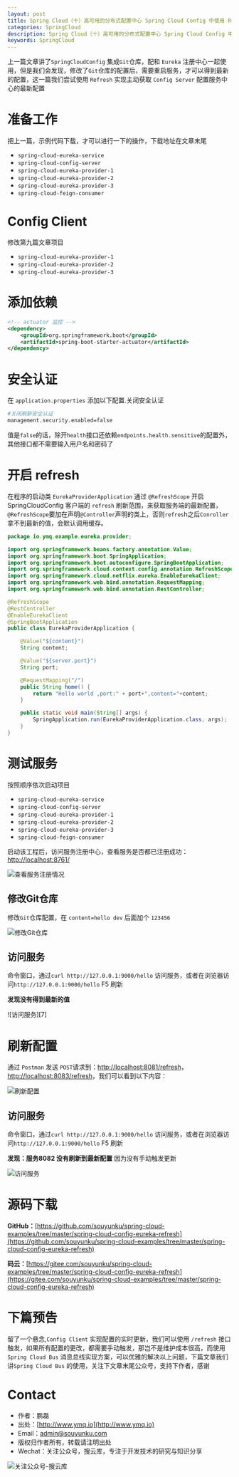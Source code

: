 ```yaml
---
layout: post
title: Spring Cloud（十）高可用的分布式配置中心 Spring Cloud Config 中使用 Refresh
categories: SpringCloud
description: Spring Cloud（十）高可用的分布式配置中心 Spring Cloud Config 中使用 Refresh
keywords: SpringCloud 
---
```


上一篇文章讲了`SpringCloudConfig` 集成`Git`仓库，配和 `Eureka` 注册中心一起使用，但是我们会发现，修改了`Git`仓库的配置后，需要重启服务，才可以得到最新的配置，这一篇我们尝试使用 `Refresh` 实现主动获取 `Config Server` 配置服务中心的最新配置

# 准备工作

把上一篇，示例代码下载，才可以进行一下的操作，下载地址在文章末尾

 - `spring-cloud-eureka-service`  
 - `spring-cloud-config-server`  
 - `spring-cloud-eureka-provider-1`  
 - `spring-cloud-eureka-provider-2`  
 - `spring-cloud-eureka-provider-3`  
 - `spring-cloud-feign-consumer`  

# Config Client

修改第九篇文章项目

 - `spring-cloud-eureka-provider-1`  
 - `spring-cloud-eureka-provider-2`  
 - `spring-cloud-eureka-provider-3`  
 
# 添加依赖

```xml
<!-- actuator 监控 -->
<dependency>
	<groupId>org.springframework.boot</groupId>
	<artifactId>spring-boot-starter-actuator</artifactId>
</dependency>
```

# 安全认证

在 `application.properties` 添加以下配置.关闭安全认证

```sh
#关闭刷新安全认证
management.security.enabled=false
```

值是`false`的话，除开`health`接口还依赖`endpoints.health.sensitive`的配置外，其他接口都不需要输入用户名和密码了

# 开启 refresh

在程序的启动类 `EurekaProviderApplication` 通过 `@RefreshScope` 开启 SpringCloudConfig 客户端的 `refresh` 刷新范围，来获取服务端的最新配置，`@RefreshScope`要加在声明`@Controller`声明的类上，否则`refres`h之后`Conroller`拿不到最新的值，会默认调用缓存。

```java
package io.ymq.example.eureka.provider;

import org.springframework.beans.factory.annotation.Value;
import org.springframework.boot.SpringApplication;
import org.springframework.boot.autoconfigure.SpringBootApplication;
import org.springframework.cloud.context.config.annotation.RefreshScope;
import org.springframework.cloud.netflix.eureka.EnableEurekaClient;
import org.springframework.web.bind.annotation.RequestMapping;
import org.springframework.web.bind.annotation.RestController;

@RefreshScope
@RestController
@EnableEurekaClient
@SpringBootApplication
public class EurekaProviderApplication {

    @Value("${content}")
    String content;

    @Value("${server.port}")
    String port;

    @RequestMapping("/")
    public String home() {
        return "Hello world ,port:" + port+",content="+content;
    }

    public static void main(String[] args) {
        SpringApplication.run(EurekaProviderApplication.class, args);
    }
}
```
 
# 测试服务

按照顺序依次启动项目

 - `spring-cloud-eureka-service`  
 - `spring-cloud-config-server`  
 - `spring-cloud-eureka-provider-1`  
 - `spring-cloud-eureka-provider-2`  
 - `spring-cloud-eureka-provider-3`  
 - `spring-cloud-feign-consumer`  

 启动该工程后，访问服务注册中心，查看服务是否都已注册成功：[http://localhost:8761/](http://localhost:8761/) 
 
![查看服务注册情况][11]



## 修改Git仓库

修改`Git`仓库配置，在 `content=hello dev` 后面加个 `123456`
  
![修改Git仓库][22]

## 访问服务

命令窗口，通过`curl http://127.0.0.1:9000/hello` 访问服务，或者在浏览器访问`http://127.0.0.1:9000/hello` F5 刷新

**发现没有得到最新的值**

![访问服务][7]

# 刷新配置

通过 `Postman` 发送 `POST`请求到：[http://localhost:8081/refresh](http://localhost:8081/refresh)，[http://localhost:8083/refresh](http://localhost:8083/refresh)，我们可以看到以下内容：

![刷新配置][44]

## 访问服务

命令窗口，通过`curl http://127.0.0.1:9000/hello` 访问服务，或者在浏览器访问`http://127.0.0.1:9000/hello` F5 刷新

**发现：服务8082 没有刷新到最新配置** 因为没有手动触发更新

![访问服务][55]

# 源码下载

**GitHub：**[https://github.com/souyunku/spring-cloud-examples/tree/master/spring-cloud-config-eureka-refresh](https://github.com/souyunku/spring-cloud-examples/tree/master/spring-cloud-config-eureka-refresh)

**码云：**[https://gitee.com/souyunku/spring-cloud-examples/tree/master/spring-cloud-config-eureka-refresh](https://gitee.com/souyunku/spring-cloud-examples/tree/master/spring-cloud-config-eureka-refresh)

[11]: http://www.ymq.io/images/2017/SpringCloud/config-refresh/11.png
[22]: http://www.ymq.io/images/2017/SpringCloud/config-refresh/22.png
[33]: http://www.ymq.io/images/2017/SpringCloud/config-refresh/33.png
[44]: http://www.ymq.io/images/2017/SpringCloud/config-refresh/44.png
[55]: http://www.ymq.io/images/2017/SpringCloud/config-refresh/55.png

# 下篇预告

留了一个悬念,`Config Client` 实现配置的实时更新，我们可以使用 `/refresh` 接口触发，如果所有配置的更改，都需要手动触发，那岂不是维护成本很高，而使用	`Spring Cloud Bus` 消息总线实现方案，可以优雅的解决以上问题，下篇文章我们讲`Spring Cloud Bus` 的使用，关注下文章末尾公众号，支持下作者，感谢

# Contact

 - 作者：鹏磊  
 - 出处：[http://www.ymq.io](http://www.ymq.io)  
 - Email：[admin@souyunku.com](admin@souyunku.com)  
 - 版权归作者所有，转载请注明出处
 - Wechat：关注公众号，搜云库，专注于开发技术的研究与知识分享
 
![关注公众号-搜云库](http://www.ymq.io/images/souyunku.png "搜云库")

